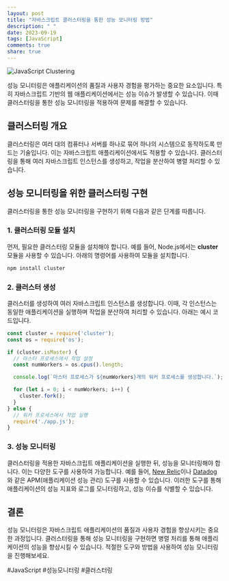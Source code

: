 ```yaml
---
layout: post
title: "자바스크립트 클러스터링을 통한 성능 모니터링 방법"
description: " "
date: 2023-09-19
tags: [JavaScript]
comments: true
share: true
---
```


![JavaScript Clustering](https://example.com/clustering-image.jpg)

성능 모니터링은 애플리케이션의 품질과 사용자 경험을 평가하는 중요한 요소입니다. 특히 자바스크립트 기반의 웹 애플리케이션에서는 성능 이슈가 발생할 수 있습니다. 이때 클러스터링을 통한 성능 모니터링을 적용하여 문제를 해결할 수 있습니다.

## 클러스터링 개요

클러스터링은 여러 대의 컴퓨터나 서버를 하나로 묶어 하나의 시스템으로 동작하도록 만드는 기술입니다. 이는 자바스크립트 애플리케이션에서도 적용할 수 있습니다. 클러스터링을 통해 여러 자바스크립트 인스턴스를 생성하고, 작업을 분산하여 병렬 처리할 수 있습니다.

## 성능 모니터링을 위한 클러스터링 구현

클러스터링을 통한 성능 모니터링을 구현하기 위해 다음과 같은 단계를 따릅니다.

### 1. 클러스터링 모듈 설치

먼저, 필요한 클러스터링 모듈을 설치해야 합니다. 예를 들어, Node.js에서는 **cluster** 모듈을 사용할 수 있습니다. 아래의 명령어를 사용하여 모듈을 설치합니다.

```bash
npm install cluster
```

### 2. 클러스터 생성

클러스터를 생성하여 여러 자바스크립트 인스턴스를 생성합니다. 이때, 각 인스턴스는 동일한 애플리케이션을 실행하며 작업을 분산하여 처리할 수 있습니다. 아래는 예시 코드입니다.

```javascript
const cluster = require('cluster');
const os = require('os');

if (cluster.isMaster) {
  // 마스터 프로세스에서 작업 설정
  const numWorkers = os.cpus().length;

  console.log(`마스터 프로세스가 ${numWorkers}개의 워커 프로세스를 생성합니다.`);

  for (let i = 0; i < numWorkers; i++) {
    cluster.fork();
  }
} else {
  // 워커 프로세스에서 작업 실행
  require('./app.js');
}
```

### 3. 성능 모니터링

클러스터링을 적용한 자바스크립트 애플리케이션을 실행한 뒤, 성능을 모니터링해야 합니다. 이는 다양한 도구를 사용하여 가능합니다. 예를 들어, [New Relic](https://newrelic.com/)이나 [Datadog](https://www.datadoghq.com/)와 같은 APM(애플리케이션 성능 관리) 도구를 사용할 수 있습니다. 이러한 도구를 통해 애플리케이션의 성능 지표와 로그를 모니터링하고, 성능 이슈를 식별할 수 있습니다.

## 결론

성능 모니터링은 자바스크립트 애플리케이션의 품질과 사용자 경험을 향상시키는 중요한 과정입니다. 클러스터링을 통해 성능 모니터링을 구현하면 병렬 처리를 통해 애플리케이션의 성능을 향상시킬 수 있습니다. 적절한 도구와 방법을 사용하여 성능 모니터링을 진행해보세요.

\#JavaScript #성능모니터링 #클러스터링